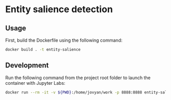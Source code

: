 # Entity salience detection

## Usage

First, build the Dockerfile using the following command:

```bash
docker build . -t entity-salience
```

## Development

Run the following command from the project root folder to launch the container with Jupyter Labs:

```bash
docker run --rm -it -v ${PWD}:/home/jovyan/work -p 8888:8888 entity-salience jupyter lab --NotebookApp.password='sha1:27d24f1d74bd:65b1a0275d5adcd10bcb806c0a30778ce8fe76cd'
```